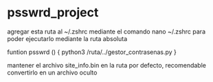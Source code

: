 # psswrd_project

agregar esta ruta al ~/.zshrc mediante el comando nano ~/.zshrc para poder ejecutarlo mediante la ruta absoluta

funtion psswrd () {
	python3 /ruta/../gestor_contrasenas.py
}

mantener el archivo site_info.bin en la ruta por defecto, recomendable convertirlo en un archivo oculto
